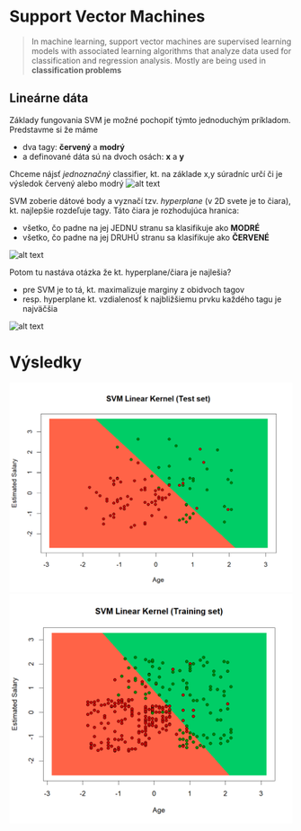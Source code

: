 # Support Vector Machines

> In machine learning, support vector machines are supervised learning models with associated learning algorithms 
that analyze data used for classification and regression analysis. Mostly are being used in **classification problems**

## Lineárne dáta
Základy fungovania SVM je možné pochopiť týmto jednoduchým príkladom.
Predstavme si že máme
- dva tagy: **červený** a **modrý**
- a definované dáta sú na dvoch osách: **x** a **y**

Chceme nájsť *jednoznačný* classifier, kt. na základe x,y súradníc určí či je výsledok červený alebo modrý
![alt text](http://res.cloudinary.com/dyd911kmh/image/upload/f_auto,q_auto:best/v1532721365/Fig1_enqvf6.png)

SVM zoberie dátové body a vyznačí tzv. *hyperplane* (v 2D svete je to čiara), kt. najlepšie rozdeľuje tagy.
Táto čiara je rozhodujúca hranica:
- všetko, čo padne na jej JEDNU stranu sa klasifikuje ako **MODRÉ**
- všetko, čo padne na jej DRUHÚ stranu sa klasifikuje ako **ČERVENÉ**

![alt text](http://res.cloudinary.com/dyd911kmh/image/upload/f_auto,q_auto:best/v1532721364/Fig2_sorgp6.png)

Potom tu nastáva otázka že kt. hyperplane/čiara je najlešia?
- pre SVM je to tá, kt. maximalizuje marginy z obidvoch tagov
- resp. hyperplane kt. vzdialenosť k najbližšiemu prvku každého tagu je najväčšia

![alt text](http://res.cloudinary.com/dyd911kmh/image/upload/f_auto,q_auto:best/v1532721364/Fig3_akmlzb.png)

# Výsledky
![alt text](https://github.com/absolutty/r.SupportVectorMachines/blob/master/exported/images/test-set.png "Test set image.")
![alt text](https://github.com/absolutty/r.SupportVectorMachines/blob/master/exported/images/train-set.png "Train set image.")
